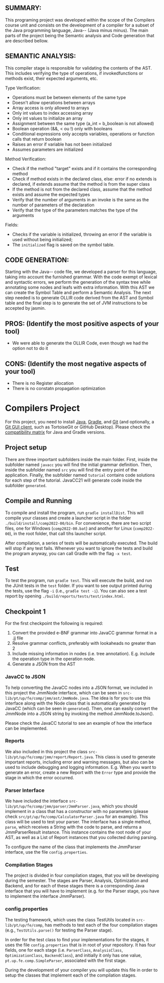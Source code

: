 ## SUMMARY: 
This programing project was developed within the scope of the Compilers course unit and consists on the development
of a compiler for a subset of the Java programming language, Java-- (Java minus minus). The main parts of the project being the
Semantic analysis and Code generation that are described bellow.


## SEMANTIC ANALYSIS: 
This compiler stage is responsible for validating the contents of the AST. This includes verifying the type of operations, if invokedfunctions or methods exist, their expected arguments, etc.

Type Verification:
- Operations must be between elements of the same type
- Doesn't allow operations between arrays
- Array access is only allowed to arrays
- Only int values to index accessing array
- Only int values to initialize an array
- Assignment between the same type (a_int = b_boolean is not allowed)
- Boolean operation (&&, < ou !) only with booleans
- Conditional expressions only accepts variables, operations or function calls that return boolean
- Raises an error if variable has not been initialized
- Assumes parameters are initialized

Method Verification:
- Check if the method "target" exists and if it contains the corresponding method
- Check if method exists in the declared class, else: error if no extends is declared, if extends assume that the method is from the super class
- If the method is not from the declared class, assume that the method exists and assume the expected types
- Verify that the number of arguments in an invoke is the same as the number of parameters of the declaration
- Verify that the type of the parameters matches the type of the arguments

Fields:
- Checks if the variable is initialized, throwing an error if the variable is used without being initialized;
- The `initialized` flag is saved on the symbol table.


## CODE GENERATION: 
 
Starting with the Java-- code file, we developed a parser for this language, taking into account the furnished grammar.
With the code exempt of lexical and syntactic errors, we perform the generation of the syntax tree while annotating some
nodes and leafs with extra information. With this AST we can create the Symbol Table and perform a Semantic Analysis.
The next step needed is to generate OLLIR code derived from the AST and Symbol table and the final step is to generate
the set of JVM instructions to be accepted by jasmin.


## PROS: (Identify the most positive aspects of your tool)
- We were able to generate the OLLIR Code, even though we had the option not to do it
 
## CONS: (Identify the most negative aspects of your tool)
- There is no Register allocation
- There is no constatn propagation optimization



# Compilers Project

For this project, you need to install [Java](https://jdk.java.net/), [Gradle](https://gradle.org/install/), and [Git](https://git-scm.com/downloads/) (and optionally, a [Git GUI client](https://git-scm.com/downloads/guis), such as TortoiseGit or GitHub Desktop). Please check the [compatibility matrix](https://docs.gradle.org/current/userguide/compatibility.html) for Java and Gradle versions.

## Project setup

There are three important subfolders inside the main folder. First, inside the subfolder named ``javacc`` you will find the initial grammar definition. Then, inside the subfolder named ``src`` you will find the entry point of the application. Finally, the subfolder named ``tutorial`` contains code solutions for each step of the tutorial. JavaCC21 will generate code inside the subfolder ``generated``.

## Compile and Running

To compile and install the program, run ``gradle installDist``. This will compile your classes and create a launcher script in the folder ``./build/install/comp2022-00/bin``. For convenience, there are two script files, one for Windows (``comp2022-00.bat``) and another for Linux (``comp2022-00``), in the root folder, that call tihs launcher script.

After compilation, a series of tests will be automatically executed. The build will stop if any test fails. Whenever you want to ignore the tests and build the program anyway, you can call Gradle with the flag ``-x test``.

## Test

To test the program, run ``gradle test``. This will execute the build, and run the JUnit tests in the ``test`` folder. If you want to see output printed during the tests, use the flag ``-i`` (i.e., ``gradle test -i``).
You can also see a test report by opening ``./build/reports/tests/test/index.html``.

## Checkpoint 1
For the first checkpoint the following is required:

1. Convert the provided e-BNF grammar into JavaCC grammar format in a .jj file
2. Resolve grammar conflicts, preferably with lookaheads no greater than 2
3. Include missing information in nodes (i.e. tree annotation). E.g. include the operation type in the operation node.
4. Generate a JSON from the AST

### JavaCC to JSON
To help converting the JavaCC nodes into a JSON format, we included in this project the JmmNode interface, which can be seen in ``src-lib/pt/up/fe/comp/jmm/ast/JmmNode.java``. The idea is for you to use this interface along with the Node class that is automatically generated by JavaCC (which can be seen in ``generated``). Then, one can easily convert the JmmNode into a JSON string by invoking the method JmmNode.toJson().

Please check the JavaCC tutorial to see an example of how the interface can be implemented.

### Reports
We also included in this project the class ``src-lib/pt/up/fe/comp/jmm/report/Report.java``. This class is used to generate important reports, including error and warning messages, but also can be used to include debugging and logging information. E.g. When you want to generate an error, create a new Report with the ``Error`` type and provide the stage in which the error occurred.


### Parser Interface

We have included the interface ``src-lib/pt/up/fe/comp/jmm/parser/JmmParser.java``, which you should implement in a class that has a constructor with no parameters (please check ``src/pt/up/fe/comp/CalculatorParser.java`` for an example). This class will be used to test your parser. The interface has a single method, ``parse``, which receives a String with the code to parse, and returns a JmmParserResult instance. This instance contains the root node of your AST, as well as a List of Report instances that you collected during parsing.

To configure the name of the class that implements the JmmParser interface, use the file ``config.properties``.

### Compilation Stages 

The project is divided in four compilation stages, that you will be developing during the semester. The stages are Parser, Analysis, Optimization and Backend, and for each of these stages there is a corresponding Java interface that you will have to implement (e.g. for the Parser stage, you have to implement the interface JmmParser).


### config.properties

The testing framework, which uses the class TestUtils located in ``src-lib/pt/up/fe/comp``, has methods to test each of the four compilation stages (e.g., ``TestUtils.parse()`` for testing the Parser stage). 

In order for the test class to find your implementations for the stages, it uses the file ``config.properties`` that is in root of your repository. It has four fields, one for each stage (i.e. ``ParserClass``, ``AnalysisClass``, ``OptimizationClass``, ``BackendClass``), and initially it only has one value, ``pt.up.fe.comp.SimpleParser``, associated with the first stage.

During the development of your compiler you will update this file in order to setup the classes that implement each of the compilation stages.
